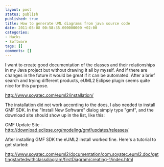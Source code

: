 ```yaml
---
layout: post
status: publish
published: true
title: How to generate UML diagrams from java source code
date: 2011-05-08 00:58:35.000000000 +02:00
categories:
- Hacks
- Software
tags: []
comments: []
---
```

I want to create good documentation of the classes and their relationships in my Java project but without drawing it all by myself. And if there are changes in the future it would be great if it can be automated. After a brief search and trying different products, eUML2 Eclipse plugin seems quite nice for this purpose.

<a href="http://www.soyatec.com/euml2/installation/">http://www.soyatec.com/euml2/installation/</a>

The installation did not work according to the docs, I also needed to install GMF SDK. In the "Install New Software" dialog simply type "gmf", and the download site should show up in the list, like this:

GMF Update Site - http://download.eclipse.org/modeling/gmf/updates/releases/

After installing GMF SDK the eUML2 install worked fine. Here's a tutorial to get started:

<a href="http://www.soyatec.com/euml2/documentation/com.soyatec.euml2.doc/gettingstartedwithclassdiagram/firstDiagram/creating-1/index.html">http://www.soyatec.com/euml2/documentation/com.soyatec.euml2.doc/gettingstartedwithclassdiagram/firstDiagram/creating-1/index.html</a>
